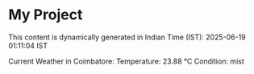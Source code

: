 # My Project

This content is dynamically generated in Indian Time (IST): 2025-06-19 01:11:04 IST


Current Weather in Coimbatore:
Temperature: 23.88 °C
Condition: mist
